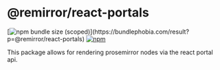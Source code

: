 # @remirror/react-portals

[![npm bundle size (scoped)](https://img.shields.io/bundlephobia/minzip/@remirror/react-portals.svg?)](https://bundlephobia.com/result?p=@remirror/react-portals) [![npm](https://img.shields.io/npm/dm/@remirror/react-portals.svg?&logo=npm)](https://www.npmjs.com/package/@remirror/react-portals)

This package allows for rendering prosemirror nodes via the react portal api.
